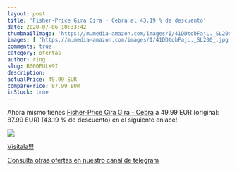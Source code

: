 ```yaml
---
layout: post
title: 'Fisher-Price Gira Gira - Cebra al 43.19 % de descuento'
date: 2020-07-06 10:33:42
thumbnailImage: 'https://m.media-amazon.com/images/I/41DDtobFajL._SL200_.jpg'
images: [ 'https://m.media-amazon.com/images/I/41DDtobFajL._SL200_.jpg' ]
comments: true
category: ofertas
author: ring
slug: B000EULX9I
description:
actualPrice: 49.99 EUR
comparePrice: 87.99 EUR
inStock: true
---
```


Ahora mismo tienes [Fisher-Price Gira Gira - Cebra](https://www.amazon.com/dp/B000EULX9I/?tag=redken08-20) a 49.99 EUR (original: 87.99 EUR) (43.19 %  de descuento) en el siguiente enlace!

[![](https://m.media-amazon.com/images/I/41DDtobFajL._SL200_.jpg)](https://www.amazon.com/dp/B000EULX9I/?tag=redken08-20)

[Visítala!!!](https://www.amazon.com/dp/B000EULX9I/?tag=redken08-20)

[Consulta otras ofertas en nuestro canal de telegram](https://t.me/s/ofertas25)

